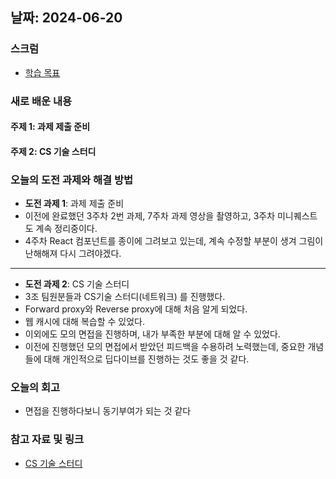 ## 날짜: 2024-06-20

### 스크럼
- [학습 목표](https://www.notion.so/goorm/6-20-2dab9f6ac5194dd19ba27605acb8dcaf)

### 새로 배운 내용
#### 주제 1: 과제 제출 준비
#### 주제 2: CS 기술 스터디

### 오늘의 도전 과제와 해결 방법
- **도전 과제 1**: 과제 제출 준비
- 이전에 완료했던 3주차 2번 과제, 7주차 과제 영상을 촬영하고, 3주차 미니퀘스트도 계속 정리중이다.
- 4주차 React 컴포넌트를 종이에 그려보고 있는데, 계속 수정할 부분이 생겨 그림이 난해해져 다시 그려야겠다.

---
- **도전 과제 2**: CS 기술 스터디
- 3조 팀원분들과 CS기술 스터디(네트워크) 를 진행했다.
- Forward proxy와 Reverse proxy에 대해 처음 알게 되었다.
- 웹 캐시에 대해 복습할 수 있었다.
- 이외에도 모의 면접을 진행하며, 내가 부족한 부분에 대해 알 수 있었다.
- 이전에 진행했던 모의 면접에서 받았던 피드백을 수용하려 노력했는데, 중요한 개념들에 대해 개인적으로 딥다이브를 진행하는 것도 좋을 것 같다.


### 오늘의 회고
- 면접을 진행하다보니 동기부여가 되는 것 같다

### 참고 자료 및 링크
- [CS 기술 스터디](https://www.notion.so/goorm/20-f1ff667b16fc4cfa9e1c7d3312e132ba)
